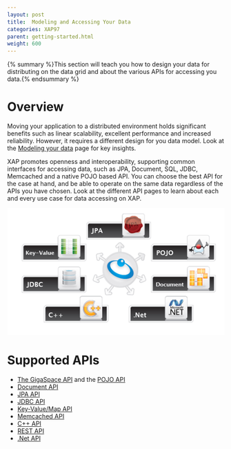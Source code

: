 ```yaml
---
layout: post
title:  Modeling and Accessing Your Data
categories: XAP97
parent: getting-started.html
weight: 600
---
```


{% summary %}This section will teach you how to design your data for distributing on the data grid and about the various APIs for accessing you data.{% endsummary %}

# Overview

Moving your application to a distributed environment holds significant benefits such as linear scalability, excellent performance and increased reliability. However, it requires a different design for you data model. Look at the [Modeling your data](./modeling-your-data.html) page for key insights.

XAP promotes openness and interoperability, supporting common interfaces for accessing data, such as JPA, Document, SQL, JDBC, Memcached and a native POJO based API. You can choose the best API for the case at hand, and be able to operate on the same data regardless of the APIs you have chosen. Look at the different API pages to learn about each and every use case for data accessing on XAP.

![anyapi.png](/attachment_files/anyapi.png)

# Supported APIs

- [The GigaSpace API](./the-gigaspace-interface.html) and the [POJO API](./pojo-support.html)
- [Document API](./document-api.html)
- [JPA API](./jpa-api.html)
- [JDBC API](./jdbc-driver.html)
- [Key-Value/Map API](./map-api.html)
- [Memcached API](./memcached-api.html)
- [C++ API](./xap-cpp.html)
- [REST API](./rest-api.html)
- [.Net API]({%currentneturl%}/index.html)
